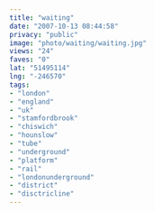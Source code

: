 ```yaml
---
title: "waiting"
date: "2007-10-13 08:44:58"
privacy: "public"
image: "photo/waiting/waiting.jpg"
views: "24"
faves: "0"
lat: "51495114"
lng: "-246570"
tags:
- "london"
- "england"
- "uk"
- "stamfordbrook"
- "chiswich"
- "hounslow"
- "tube"
- "underground"
- "platform"
- "rail"
- "londonunderground"
- "district"
- "disctricline"
---
```


